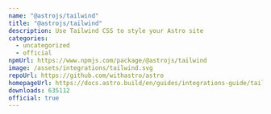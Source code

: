 ```yaml
---
name: "@astrojs/tailwind"
title: "@astrojs/tailwind"
description: Use Tailwind CSS to style your Astro site
categories:
  - uncategorized
  - official
npmUrl: https://www.npmjs.com/package/@astrojs/tailwind
image: /assets/integrations/tailwind.svg
repoUrl: https://github.com/withastro/astro
homepageUrl: https://docs.astro.build/en/guides/integrations-guide/tailwind/
downloads: 635112
official: true
---
```

